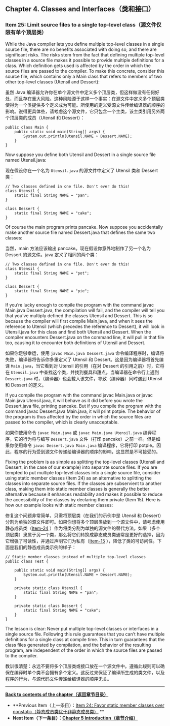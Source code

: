 ## Chapter 4. Classes and Interfaces（类和接口）

### Item 25: Limit source files to a single top-level class（源文件仅限有单个顶层类）

While the Java compiler lets you define multiple top-level classes in a single source file, there are no benefits
associated with doing so, and there are significant risks. The risks stem from the fact that defining multiple top-level
classes in a source file makes it possible to provide multiple definitions for a class. Which definition gets used is
affected by the order in which the source files are passed to the compiler. To make this concrete, consider this source
file, which contains only a Main class that refers to members of two other top-level classes (Utensil and Dessert):

虽然 Java
编译器允许你在单个源文件中定义多个顶层类，但这样做没有任何好处，而且存在重大风险。这种风险源于这样一个事实：在源文件中定义多个顶层类使得为一个类提供多个定义成为可能。所使用的定义受源文件传给编译器的顺序的影响。说得更具体些，请考虑这个源文件，它只包含一个主类，该主类引用另外两个顶层类的成员（Utensil
和 Dessert）：

```
public class Main {
    public static void main(String[] args) {
        System.out.println(Utensil.NAME + Dessert.NAME);
    }
}
```

Now suppose you define both Utensil and Dessert in a single source file named Utensil.java:

现在假设你在一个名为 `Utensil.java` 的源文件中定义了 Utensil 类和 Dessert 类：

```
// Two classes defined in one file. Don't ever do this!
class Utensil {
    static final String NAME = "pan";
}

class Dessert {
    static final String NAME = "cake";
}
```

Of course the main program prints pancake. Now suppose you accidentally make another source file named Dessert.java that
defines the same two classes:

当然，main 方法应该输出 pancake。现在假设你意外地制作了另一个名为 Dessert 的源文件。java 定义了相同的两个类：

```
// Two classes defined in one file. Don't ever do this!
class Utensil {
    static final String NAME = "pot";
}

class Dessert {
    static final String NAME = "pie";
}
```

If you’re lucky enough to compile the program with the command javac Main.java Dessert.java, the compilation will fail,
and the compiler will tell you that you’ve multiply defined the classes Utensil and Dessert. This is so because the
compiler will first compile Main.java, and when it sees the reference to Utensil (which precedes the reference to
Dessert), it will look in Utensil.java for this class and find both Utensil and Dessert. When the compiler encounters
Dessert.java on the command line, it will pull in that file too, causing it to encounter both definitions of Utensil and
Dessert.

如果你足够幸运，使用 `javac Main.java Dessert.java` 命令编译程序时，编译将失败，编译器将告诉你多重定义了 Utensil 和
Dessert。这是因为编译器将首先编译 `Main.java`，当它看到对 Utensil 的引用（在对 Dessert 的引用之前）时，它将在 `Utensil.java`
中查找这个类，并找到餐具和甜点。当编译器在命令行上遇到 `Dessert.java` 时，（编译器）也会载入该文件，导致（编译器）同时遇到
Utensil 和 Dessert 的定义。

If you compile the program with the command javac Main.java or javac Main.java Utensil.java, it will behave as it did
before you wrote the Dessert.java file, printing pancake. But if you compile the program with the command javac
Dessert.java Main.java, it will print potpie. The behavior of the program is thus affected by the order in which the
source files are passed to the compiler, which is clearly unacceptable.

如果你使用命令 `javac Main.java` 或 `javac Main.java Utensil.java` 编译程序，它的行为将与编写 `Dessert.java` 文件（打印
pancake）之前一样。但是如果你使用命令 `javac Dessert.java Main.java` 编译程序，它将打印
potpie。因此，程序的行为受到源文件传递给编译器的顺序的影响，这显然是不可接受的。

Fixing the problem is as simple as splitting the top-level classes (Utensil and Dessert, in the case of our example)
into separate source files. If you are tempted to put multiple top-level classes into a single source file, consider
using static member classes (Item 24) as an alternative to splitting the classes into separate source files. If the
classes are subservient to another class, making them into static member classes is generally the better alternative
because it enhances readability and makes it possible to reduce the accessibility of the classes by declaring them
private (Item 15). Here is how our example looks with static member classes:

修复这个问题非常简单，只需将顶层类（在我们的示例中是 Utensil 和
Dessert）分割为单独的源文件即可。如果你想将多个顶层类放到一个源文件中，请考虑使用静态成员类（[Item-24](../Chapter-4/Chapter-4-Item-24-Favor-static-member-classes-over-nonstatic.md)
）作为将类分割为单独的源文件的替代方法。如果（多个顶层类）隶属于另一个类，那么将它们转换成静态成员类通常是更好的选择，因为它增强了可读性，并通过声明它们为私有（[Item-15](../Chapter-4/Chapter-4-Item-15-Minimize-the-accessibility-of-classes-and-members.md)
），降低了类的可访问性。下面是我们的静态成员类示例的样子：

```
// Static member classes instead of multiple top-level classes
public class Test {

    public static void main(String[] args) {
        System.out.println(Utensil.NAME + Dessert.NAME);
    }

    private static class Utensil {
        static final String NAME = "pan";
    }

    private static class Dessert {
        static final String NAME = "cake";
    }
}
```

The lesson is clear: Never put multiple top-level classes or interfaces in a single source file. Following this rule
guarantees that you can’t have multiple definitions for a single class at compile time. This in turn guarantees that the
class files generated by compilation, and the behavior of the resulting program, are independent of the order in which
the source files are passed to the compiler.

教训很清楚：永远不要将多个顶层类或接口放在一个源文件中。遵循此规则可以确保在编译时单个类不会拥有多个定义。这反过来保证了编译所生成的类文件，以及程序的行为，与源代码文件传递给编译器的顺序无关。

---
**[Back to contents of the chapter（返回章节目录）](../Chapter-4/Chapter-4-Introduction.md)**

- **Previous
  Item（上一条目）：[Item 24: Favor static member classes over nonstatic（静态成员类优于非静态成员类）](../Chapter-4/Chapter-4-Item-24-Favor-static-member-classes-over-nonstatic.md)
  **
- **Next Item（下一条目）：[Chapter 5 Introduction（章节介绍）](../Chapter-5/Chapter-5-Introduction.md)**
